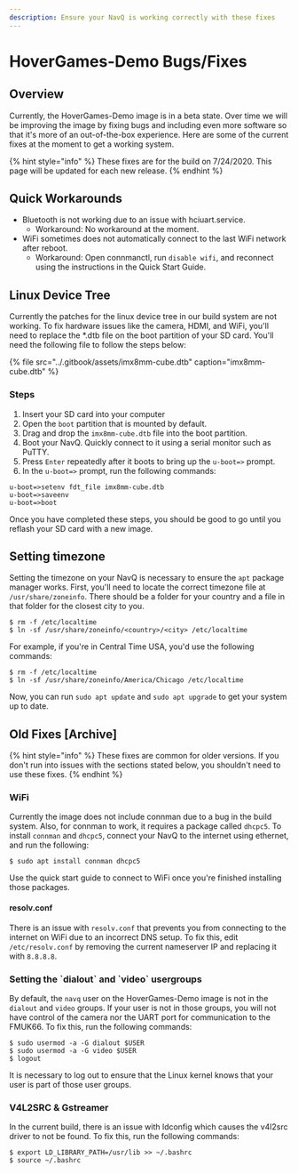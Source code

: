 ```yaml
---
description: Ensure your NavQ is working correctly with these fixes
---
```


# HoverGames-Demo Bugs/Fixes

## Overview

Currently, the HoverGames-Demo image is in a beta state. Over time we will be improving the image by fixing bugs and including even more software so that it's more of an out-of-the-box experience. Here are some of the current fixes at the moment to get a working system.

{% hint style="info" %}
These fixes are for the build on 7/24/2020. This page will be updated for each new release.
{% endhint %}

## Quick Workarounds

* Bluetooth is not working due to an issue with hciuart.service.
  * Workaround: No workaround at the moment.
* WiFi sometimes does not automatically connect to the last WiFi network after reboot.
  * Workaround: Open connmanctl, run `disable wifi`, and reconnect using the instructions in the Quick Start Guide.

## Linux Device Tree

Currently the patches for the linux device tree in our build system are not working. To fix hardware issues like the camera, HDMI, and WiFi, you'll need to replace the \*.dtb file on the boot partition of your SD card. You'll need the following file to follow the steps below:

{% file src="../.gitbook/assets/imx8mm-cube.dtb" caption="imx8mm-cube.dtb" %}

### Steps

1. Insert your SD card into your computer
2. Open the `boot` partition that is mounted by default.
3. Drag and drop the `imx8mm-cube.dtb` file into the boot partition.
4. Boot your NavQ. Quickly connect to it using a serial monitor such as PuTTY.
5. Press `Enter` repeatedly after it boots to bring up the `u-boot=>` prompt.
6. In the `u-boot=>` prompt, run the following commands:

```text
u-boot=>setenv fdt_file imx8mm-cube.dtb
u-boot=>saveenv
u-boot=>boot
```

Once you have completed these steps, you should be good to go until you reflash your SD card with a new image.

## Setting timezone

Setting the timezone on your NavQ is necessary to ensure the `apt` package manager works. First, you'll need to locate the correct timezone file at `/usr/share/zoneinfo`. There should be a folder for your country and a file in that folder for the closest city to you.

```text
$ rm -f /etc/localtime
$ ln -sf /usr/share/zoneinfo/<country>/<city> /etc/localtime
```

For example, if you're in Central Time USA, you'd use the following commands:

```text
$ rm -f /etc/localtime
$ ln -sf /usr/share/zoneinfo/America/Chicago /etc/localtime
```

Now, you can run `sudo apt update` and `sudo apt upgrade` to get your system up to date.

## Old Fixes \[Archive\]

{% hint style="info" %}
These fixes are common for older versions. If you don't run into issues with the sections stated below, you shouldn't need to use these fixes.
{% endhint %}

### WiFi

Currently the image does not include connman due to a bug in the build system. Also, for connman to work, it requires a package called `dhcpc5`. To install `connman` and `dhcpc5`, connect your NavQ to the internet using ethernet, and run the following:

```text
$ sudo apt install connman dhcpc5
```

Use the quick start guide to connect to WiFi once you're finished installing those packages.

#### resolv.conf

There is an issue with `resolv.conf` that prevents you from connecting to the internet on WiFi due to an incorrect DNS setup. To fix this, edit `/etc/resolv.conf` by removing the current nameserver IP and replacing it with `8.8.8.8`.



### Setting the \`dialout\` and \`video\` usergroups

By default, the `navq` user on the HoverGames-Demo image is not in the `dialout` and `video` groups. If your user is not in those groups, you will not have control of the camera nor the UART port for communication to the FMUK66. To fix this, run the following commands:

```text
$ sudo usermod -a -G dialout $USER
$ sudo usermod -a -G video $USER
$ logout
```

It is necessary to log out to ensure that the Linux kernel knows that your user is part of those user groups.



### V4L2SRC & Gstreamer

In the current build, there is an issue with ldconfig which causes the v4l2src driver to not be found. To fix this, run the following commands:

```text
$ export LD_LIBRARY_PATH=/usr/lib >> ~/.bashrc
$ source ~/.bashrc
```


